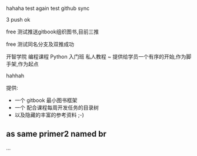 # 
hahaha
test again
test github sync

3 push ok

free 测试推送gitbook组织图书,目前三推

free 测试同名分支及双推成功

开智学院 编程课程 Python 入门班 私人教程
~ 提供给学员一个有序的开始,作为脚手架,作为起点

hahhah

提供:

- 一个 gitbook 最小图书框架
- 一个 配合课程每周开发任务的目录树
- 以及隐藏的丰富的参考资料 ;-)

## as same primer2 named br

...
